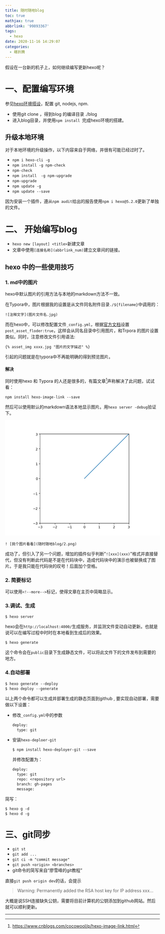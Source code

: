 ```yaml
---
title: 随时随地blog
toc: true
mathjax: true
abbrlink: '99893367'
tags:
  - hexo
date: 2020-11-16 14:29:07
categories:
  - 瞎折腾
---
```




 假设在一台新的机子上，如何继续编写更新hexo呢？

# 一、配置编写环境

参见[hexo环境搭设](a0c259b2)，配置 git, nodejs, npm.

- 使用git clone ，得到blog 的编译目录 ./blog
- 进入blog目录，并使用`npm install `完成hexo环境的搭建。

## 升级本地环境

对于本地环境的升级操作，以下内容来自于网络，并很有可能已经过时了。

- `npm i hexo-cli -g`
- `npm install -g npm-check`
- `npm-check`
- `npm install  -g npm-upgrade`
- `npm-upgrade`
- `npm update -g`
- `npm update --save`

因为安装一个插件，遵从`npm audit`给出的报告使用`npm i hexo@5.2.0`更新了单独的文件。

# 二、 开始编写blog

- `hexo new [layout] <title>`新建文章
- 文章中使用`[连接名称](abbrlink_num)`建立文章间的链接。

## hexo 中的一些使用技巧

### 1. md中的图片

hexo中默认图片的引用方法与本地的markdown方法不一致。

在Typora中，图片根据我的设置是从文件同名附件目录`./${filename}`中调用的：
```
![注释文字](图片文件名.jpg)
```

而在hexo中，可以修改配置文件`_config.yml`，根据[官方文档](https://hexo.io/zh-cn/docs)设置`post_asset_floder:true`，这样会从同名目录中引用图片，和Trpora 的图片设置类似。同时，注意修改文件引用语法:

```
{% asset_img xxxx.jpg "图片的文字描述" %}
```

引起的问题就是在typora中不再能明确的得到预览图片。

#### 解决

同时使用hexo 和 Typora 的人还是很多的，有篇文章[^1]声称解决了此问题，试试看：

```
npm install hexo-image-link --save
```

然后可以使用默认的markdown语法本地显示图片。用`hexo server -debug`验证下。

![挑个图片看看](随时随地blog/2.png)

`! [挑个图片看看](随时随地blog/2.png)`

成功了，但引入了另一个问题，增加的插件似乎判断"`![xxx](xxx)`"格式并直接替代，但没有判断此代码是不是在代码块中，造成代码块中的演示也被替换成了图片。于是我只能在代码块的叹号！后面加个空格。

### 2. 简要标记

可以使用`<!--more-->`标记，使得文章在主页中简略显示。

### 3.调试、生成

```
$ hexo server
```

hexo会在`http://localhost:4000/`生成服务，并监测文件变动自动更新。也就是说可以在编写过程中时时在本地看到生成后的效果。

```
$ hexo generate
```

这个命令会在`public`目录下生成静态文件，可以将此文件下的文件发布到需要的地方。

### 4.自动部署

```
$ hexo generate --deploy
$ hexo deploy --generate
```

以上两个命令都可以生成并部署生成的静态页面到github , 要实现自动部署，需要做以下设置：

- 修改`_config.yml`中的参数

  ```
  deploy:
  	type: git
  ```

- 安装`hexo-deploer-git`

  ```
  $ npm install hexo-deployer-git --save
  ```

  并修改配置为：

  ```
  deploy:
    type: git
    repo: <repository url> 
    branch: gh-pages
    message: 
  ```

  

简写：

```
$ hexo g -d
$ hexo d -g
```



# 三、git同步

- `git st`
- `git add ...`
- `git ci -m "commit message"`
- `git push <origin> <branches>`
- git命令的简写来自“廖雪峰的git教程”



直接`git push origin dev`的话，会提示

> Warning: Permanently added the RSA host key for IP address xxx...

大概是说SSH连接缺失公钥，需要将目前计算机的公钥添加到github网站。然后就可以顺利更新。





---

[^1]:https://www.cnblogs.com/cocowool/p/hexo-image-link.html